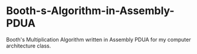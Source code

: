 # Booth-s-Algorithm-in-Assembly-PDUA
Booth's Multiplication Algorithm written in Assembly PDUA for my computer architecture class.
